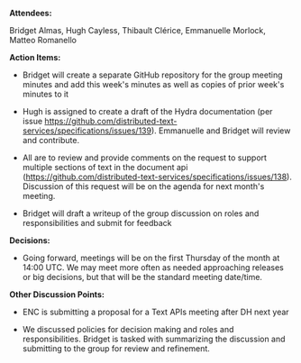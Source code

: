 **Attendees:**

Bridget Almas, Hugh Cayless, Thibault Clérice, Emmanuelle Morlock, Matteo Romanello

**Action Items:**

* Bridget will create a separate GitHub repository for the group meeting minutes and add this week's minutes as well as copies of prior week's minutes to it

* Hugh is assigned to create a draft of the Hydra documentation (per issue https://github.com/distributed-text-services/specifications/issues/139). Emmanuelle and Bridget will review and contribute.

* All are to review and provide comments on the request to support multiple sections of text in the document api (https://github.com/distributed-text-services/specifications/issues/138). Discussion of this request will be on the agenda for next month's meeting.

* Bridget will draft a writeup of the group discussion on roles and responsibilities and submit for feedback

**Decisions:**

* Going forward, meetings will be on the first Thursday of the month at 14:00 UTC. We may meet more often as needed approaching releases or big decisions, but that will be the standard meeting date/time.

**Other Discussion Points:**

* ENC is submitting a proposal for a Text APIs meeting after DH next year

* We discussed policies for decision making and roles and responsibilities. Bridget is tasked with summarizing the discussion and submitting to the group for review and refinement.



